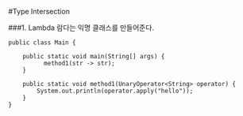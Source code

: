 #Type Intersection

###1. Lambda
람다는 익명 클래스를 만들어준다.
    
    public class Main {
    
        public static void main(String[] args) {
    	      method1(str -> str);
        }
    
        public static void method1(UnaryOperator<String> operator) {
            System.out.println(operator.apply("hello"));
        }
    } 

  
